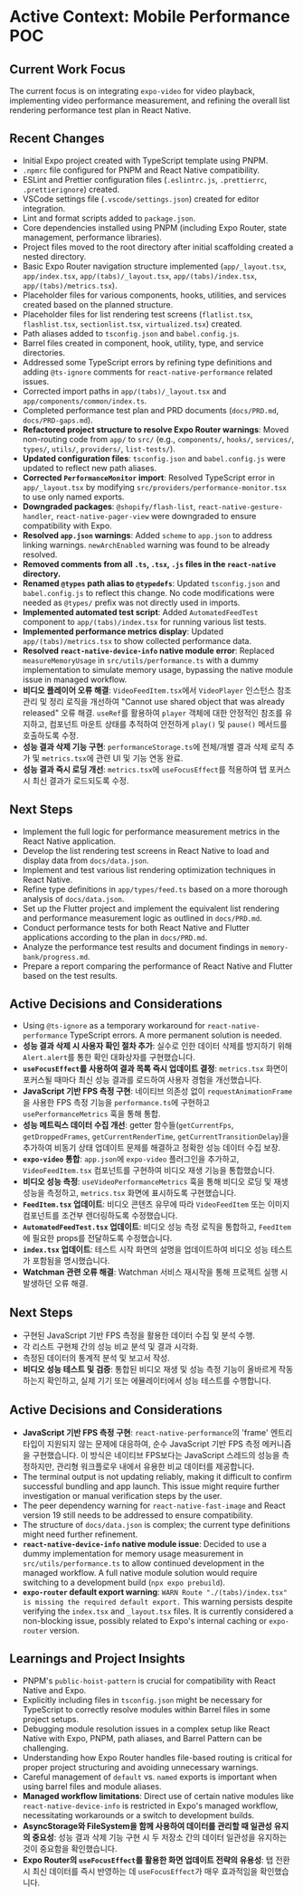 # Active Context: Mobile Performance POC

## Current Work Focus

The current focus is on integrating `expo-video` for video playback, implementing video performance measurement, and refining the overall list rendering performance test plan in React Native.

## Recent Changes

- Initial Expo project created with TypeScript template using PNPM.
- `.npmrc` file configured for PNPM and React Native compatibility.
- ESLint and Prettier configuration files (`.eslintrc.js`, `.prettierrc`, `.prettierignore`) created.
- VSCode settings file (`.vscode/settings.json`) created for editor integration.
- Lint and format scripts added to `package.json`.
- Core dependencies installed using PNPM (including Expo Router, state management, performance libraries).
- Project files moved to the root directory after initial scaffolding created a nested directory.
- Basic Expo Router navigation structure implemented (`app/_layout.tsx`, `app/index.tsx`, `app/(tabs)/_layout.tsx`, `app/(tabs)/index.tsx`, `app/(tabs)/metrics.tsx`).
- Placeholder files for various components, hooks, utilities, and services created based on the planned structure.
- Placeholder files for list rendering test screens (`flatlist.tsx`, `flashlist.tsx`, `sectionlist.tsx`, `virtualized.tsx`) created.
- Path aliases added to `tsconfig.json` and `babel.config.js`.
- Barrel files created in component, hook, utility, type, and service directories.
- Addressed some TypeScript errors by refining type definitions and adding `@ts-ignore` comments for `react-native-performance` related issues.
- Corrected import paths in `app/(tabs)/_layout.tsx` and `app/components/common/index.ts`.
- Completed performance test plan and PRD documents (`docs/PRD.md`, `docs/PRD-gaps.md`).
- **Refactored project structure to resolve Expo Router warnings**: Moved non-routing code from `app/` to `src/` (e.g., `components/`, `hooks/`, `services/`, `types/`, `utils/`, `providers/`, `list-tests/`).
- **Updated configuration files**: `tsconfig.json` and `babel.config.js` were updated to reflect new path aliases.
- **Corrected `PerformanceMonitor` import**: Resolved TypeScript error in `app/_layout.tsx` by modifying `src/providers/performance-monitor.tsx` to use only named exports.
- **Downgraded packages**: `@shopify/flash-list`, `react-native-gesture-handler`, `react-native-pager-view` were downgraded to ensure compatibility with Expo.
- **Resolved `app.json` warnings**: Added `scheme` to `app.json` to address linking warnings. `newArchEnabled` warning was found to be already resolved.
- **Removed comments from all `.ts`, `.tsx`, `.js` files in the `react-native` directory.**
- **Renamed `@types` path alias to `@typedefs`**: Updated `tsconfig.json` and `babel.config.js` to reflect this change. No code modifications were needed as `@types/` prefix was not directly used in imports.
- **Implemented automated test script**: Added `AutomatedFeedTest` component to `app/(tabs)/index.tsx` for running various list tests.
- **Implemented performance metrics display**: Updated `app/(tabs)/metrics.tsx` to show collected performance data.
- **Resolved `react-native-device-info` native module error**: Replaced `measureMemoryUsage` in `src/utils/performance.ts` with a dummy implementation to simulate memory usage, bypassing the native module issue in managed workflow.
- **비디오 플레이어 오류 해결**: `VideoFeedItem.tsx`에서 `VideoPlayer` 인스턴스 참조 관리 및 정리 로직을 개선하여 "Cannot use shared object that was already released" 오류 해결. `useRef`를 활용하여 `player` 객체에 대한 안정적인 참조를 유지하고, 컴포넌트 마운트 상태를 추적하여 안전하게 `play()` 및 `pause()` 메서드를 호출하도록 수정.
- **성능 결과 삭제 기능 구현**: `performanceStorage.ts`에 전체/개별 결과 삭제 로직 추가 및 `metrics.tsx`에 관련 UI 및 기능 연동 완료.
- **성능 결과 즉시 로딩 개선**: `metrics.tsx`에 `useFocusEffect`를 적용하여 탭 포커스 시 최신 결과가 로드되도록 수정.

## Next Steps

- Implement the full logic for performance measurement metrics in the React Native application.
- Develop the list rendering test screens in React Native to load and display data from `docs/data.json`.
- Implement and test various list rendering optimization techniques in React Native.
- Refine type definitions in `app/types/feed.ts` based on a more thorough analysis of `docs/data.json`.
- Set up the Flutter project and implement the equivalent list rendering and performance measurement logic as outlined in `docs/PRD.md`.
- Conduct performance tests for both React Native and Flutter applications according to the plan in `docs/PRD.md`.
- Analyze the performance test results and document findings in `memory-bank/progress.md`.
- Prepare a report comparing the performance of React Native and Flutter based on the test results.

## Active Decisions and Considerations

- Using `@ts-ignore` as a temporary workaround for `react-native-performance` TypeScript errors. A more permanent solution is needed.
- **성능 결과 삭제 시 사용자 확인 절차 추가**: 실수로 인한 데이터 삭제를 방지하기 위해 `Alert.alert`를 통한 확인 대화상자를 구현했습니다.
- **`useFocusEffect`를 사용하여 결과 목록 즉시 업데이트 결정**: `metrics.tsx` 화면이 포커스될 때마다 최신 성능 결과를 로드하여 사용자 경험을 개선했습니다.
- **JavaScript 기반 FPS 측정 구현**: 네이티브 의존성 없이 `requestAnimationFrame`을 사용한 FPS 측정 기능을 `performance.ts`에 구현하고 `usePerformanceMetrics` 훅을 통해 통합.
- **성능 메트릭스 데이터 수집 개선**: getter 함수들(`getCurrentFps`, `getDroppedFrames`, `getCurrentRenderTime`, `getCurrentTransitionDelay`)을 추가하여 비동기 상태 업데이트 문제를 해결하고 정확한 성능 데이터 수집 보장.
- **`expo-video` 통합**: `app.json`에 `expo-video` 플러그인을 추가하고, `VideoFeedItem.tsx` 컴포넌트를 구현하여 비디오 재생 기능을 통합했습니다.
- **비디오 성능 측정**: `useVideoPerformanceMetrics` 훅을 통해 비디오 로딩 및 재생 성능을 측정하고, `metrics.tsx` 화면에 표시하도록 구현했습니다.
- **`FeedItem.tsx` 업데이트**: 비디오 콘텐츠 유무에 따라 `VideoFeedItem` 또는 이미지 컴포넌트를 조건부 렌더링하도록 수정했습니다.
- **`AutomatedFeedTest.tsx` 업데이트**: 비디오 성능 측정 로직을 통합하고, `FeedItem`에 필요한 props를 전달하도록 수정했습니다.
- **`index.tsx` 업데이트**: 테스트 시작 화면의 설명을 업데이트하여 비디오 성능 테스트가 포함됨을 명시했습니다.
- **Watchman 관련 오류 해결**: Watchman 서비스 재시작을 통해 프로젝트 실행 시 발생하던 오류 해결.

## Next Steps

- 구현된 JavaScript 기반 FPS 측정을 활용한 데이터 수집 및 분석 수행.
- 각 리스트 구현체 간의 성능 비교 분석 및 결과 시각화.
- 측정된 데이터의 통계적 분석 및 보고서 작성.
- **비디오 성능 테스트 및 검증**: 통합된 비디오 재생 및 성능 측정 기능이 올바르게 작동하는지 확인하고, 실제 기기 또는 에뮬레이터에서 성능 테스트를 수행합니다.

## Active Decisions and Considerations

- **JavaScript 기반 FPS 측정 구현**: `react-native-performance`의 'frame' 엔트리 타입이 지원되지 않는 문제에 대응하여, 순수 JavaScript 기반 FPS 측정 메커니즘을 구현했습니다. 이 방식은 네이티브 FPS보다는 JavaScript 스레드의 성능을 측정하지만, 관리형 워크플로우 내에서 유용한 비교 데이터를 제공합니다.
- The terminal output is not updating reliably, making it difficult to confirm successful bundling and app launch. This issue might require further investigation or manual verification steps by the user.
- The peer dependency warning for `react-native-fast-image` and React version 19 still needs to be addressed to ensure compatibility.
- The structure of `docs/data.json` is complex; the current type definitions might need further refinement.
- **`react-native-device-info` native module issue**: Decided to use a dummy implementation for memory usage measurement in `src/utils/performance.ts` to allow continued development in the managed workflow. A full native module solution would require switching to a development build (`npx expo prebuild`).
- **`expo-router` default export warning**: `WARN Route "./(tabs)/index.tsx" is missing the required default export.` This warning persists despite verifying the `index.tsx` and `_layout.tsx` files. It is currently considered a non-blocking issue, possibly related to Expo's internal caching or `expo-router` version.

## Learnings and Project Insights

- PNPM's `public-hoist-pattern` is crucial for compatibility with React Native and Expo.
- Explicitly including files in `tsconfig.json` might be necessary for TypeScript to correctly resolve modules within Barrel files in some project setups.
- Debugging module resolution issues in a complex setup like React Native with Expo, PNPM, path aliases, and Barrel Pattern can be challenging.
- Understanding how Expo Router handles file-based routing is critical for proper project structuring and avoiding unnecessary warnings.
- Careful management of `default` vs. `named` exports is important when using barrel files and module aliases.
- **Managed workflow limitations**: Direct use of certain native modules like `react-native-device-info` is restricted in Expo's managed workflow, necessitating workarounds or a switch to development builds.
- **AsyncStorage와 FileSystem을 함께 사용하여 데이터를 관리할 때 일관성 유지의 중요성**: 성능 결과 삭제 기능 구현 시 두 저장소 간의 데이터 일관성을 유지하는 것이 중요함을 확인했습니다.
- **Expo Router의 `useFocusEffect`를 활용한 화면 업데이트 전략의 유용성**: 탭 전환 시 최신 데이터를 즉시 반영하는 데 `useFocusEffect`가 매우 효과적임을 확인했습니다.
